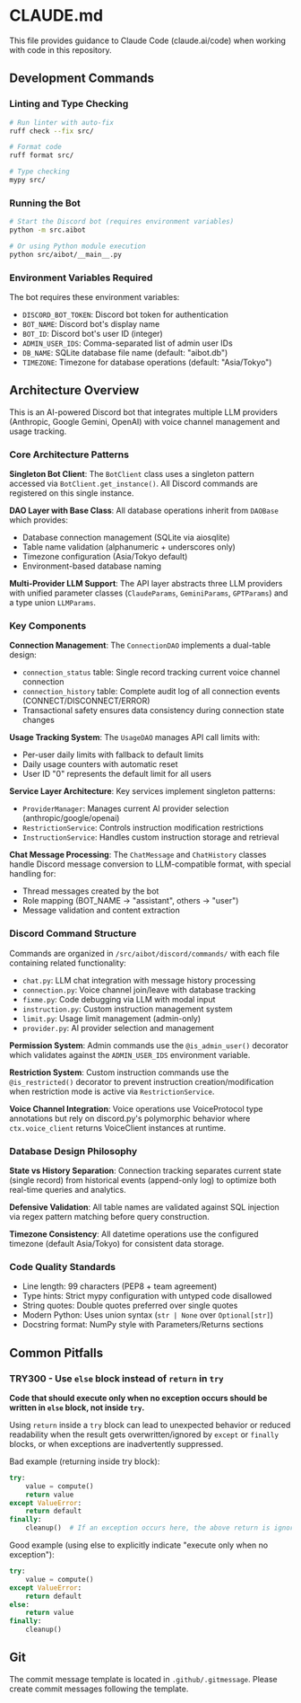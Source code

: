 # CLAUDE.md

This file provides guidance to Claude Code (claude.ai/code) when working with code in this repository.

## Development Commands

### Linting and Type Checking
```bash
# Run linter with auto-fix
ruff check --fix src/

# Format code
ruff format src/

# Type checking
mypy src/
```

### Running the Bot
```bash
# Start the Discord bot (requires environment variables)
python -m src.aibot

# Or using Python module execution
python src/aibot/__main__.py
```

### Environment Variables Required
The bot requires these environment variables:
- `DISCORD_BOT_TOKEN`: Discord bot token for authentication
- `BOT_NAME`: Discord bot's display name
- `BOT_ID`: Discord bot's user ID (integer)
- `ADMIN_USER_IDS`: Comma-separated list of admin user IDs
- `DB_NAME`: SQLite database file name (default: "aibot.db")
- `TIMEZONE`: Timezone for database operations (default: "Asia/Tokyo")

## Architecture Overview

This is an AI-powered Discord bot that integrates multiple LLM providers (Anthropic, Google Gemini, OpenAI) with voice channel management and usage tracking.

### Core Architecture Patterns

**Singleton Bot Client**: The `BotClient` class uses a singleton pattern accessed via `BotClient.get_instance()`. All Discord commands are registered on this single instance.

**DAO Layer with Base Class**: All database operations inherit from `DAOBase` which provides:
- Database connection management (SQLite via aiosqlite)
- Table name validation (alphanumeric + underscores only)
- Timezone configuration (Asia/Tokyo default)
- Environment-based database naming

**Multi-Provider LLM Support**: The API layer abstracts three LLM providers with unified parameter classes (`ClaudeParams`, `GeminiParams`, `GPTParams`) and a type union `LLMParams`.

### Key Components

**Connection Management**: The `ConnectionDAO` implements a dual-table design:
- `connection_status` table: Single record tracking current voice channel connection
- `connection_history` table: Complete audit log of all connection events (CONNECT/DISCONNECT/ERROR)
- Transactional safety ensures data consistency during connection state changes

**Usage Tracking System**: The `UsageDAO` manages API call limits with:
- Per-user daily limits with fallback to default limits
- Daily usage counters with automatic reset
- User ID "0" represents the default limit for all users

**Service Layer Architecture**: Key services implement singleton patterns:
- `ProviderManager`: Manages current AI provider selection (anthropic/google/openai)
- `RestrictionService`: Controls instruction modification restrictions
- `InstructionService`: Handles custom instruction storage and retrieval

**Chat Message Processing**: The `ChatMessage` and `ChatHistory` classes handle Discord message conversion to LLM-compatible format, with special handling for:
- Thread messages created by the bot
- Role mapping (BOT_NAME → "assistant", others → "user")
- Message validation and content extraction

### Discord Command Structure

Commands are organized in `/src/aibot/discord/commands/` with each file containing related functionality:
- `chat.py`: LLM chat integration with message history processing
- `connection.py`: Voice channel join/leave with database tracking
- `fixme.py`: Code debugging via LLM with modal input
- `instruction.py`: Custom instruction management system
- `limit.py`: Usage limit management (admin-only)
- `provider.py`: AI provider selection and management

**Permission System**: Admin commands use the `@is_admin_user()` decorator which validates against the `ADMIN_USER_IDS` environment variable.

**Restriction System**: Custom instruction commands use the `@is_restricted()` decorator to prevent instruction creation/modification when restriction mode is active via `RestrictionService`.

**Voice Channel Integration**: Voice operations use VoiceProtocol type annotations but rely on discord.py's polymorphic behavior where `ctx.voice_client` returns VoiceClient instances at runtime.

### Database Design Philosophy

**State vs History Separation**: Connection tracking separates current state (single record) from historical events (append-only log) to optimize both real-time queries and analytics.

**Defensive Validation**: All table names are validated against SQL injection via regex pattern matching before query construction.

**Timezone Consistency**: All datetime operations use the configured timezone (default Asia/Tokyo) for consistent data storage.

### Code Quality Standards

- Line length: 99 characters (PEP8 + team agreement)
- Type hints: Strict mypy configuration with untyped code disallowed
- String quotes: Double quotes preferred over single quotes
- Modern Python: Uses union syntax (`str | None` over `Optional[str]`)
- Docstring format: NumPy style with Parameters/Returns sections

## Common Pitfalls

### TRY300 - Use `else` block instead of `return` in `try`

**Code that should execute only when no exception occurs should be written in `else` block, not inside `try`.**

Using `return` inside a `try` block can lead to unexpected behavior or reduced readability when the result gets overwritten/ignored by `except` or `finally` blocks, or when exceptions are inadvertently suppressed.

Bad example (returning inside try block):
```python
try:
    value = compute()
    return value
except ValueError:
    return default
finally:
    cleanup()  # If an exception occurs here, the above return is ignored
```

Good example (using else to explicitly indicate "execute only when no exception"):
```python
try:
    value = compute()
except ValueError:
    return default
else:
    return value
finally:
    cleanup()
```

## Git

The commit message template is located in `.github/.gitmessage`. Please create commit messages following the template.
